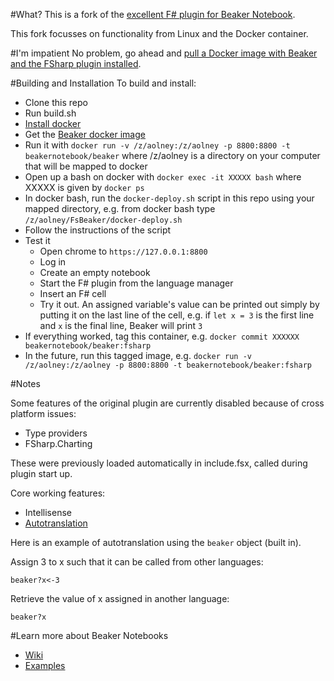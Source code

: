 #What?
This is a fork of the [excellent F# plugin for Beaker Notebook](https://github.com/BayardRock/FsBeaker).

This fork focusses on functionality from Linux and the Docker container.

#I'm impatient
No problem, go ahead and [pull a Docker image with Beaker and the FSharp plugin installed](https://hub.docker.com/r/aolney/beaker/).

#Building and Installation
To build and install:
- Clone this repo
- Run build.sh
- [Install docker](https://docs.docker.com/engine/installation/)
- Get the [Beaker docker image](https://hub.docker.com/r/beakernotebook/beaker/)
- Run it with `docker run -v /z/aolney:/z/aolney -p 8800:8800 -t beakernotebook/beaker` where /z/aolney is a directory on your computer that will be mapped to docker
- Open up a bash on docker with `docker exec -it XXXXX bash` where XXXXX is given by `docker ps`
- In docker bash, run the `docker-deploy.sh` script in this repo using your mapped directory, e.g. from docker bash type `/z/aolney/FsBeaker/docker-deploy.sh`
- Follow the instructions of the script
- Test it
    - Open chrome to `https://127.0.0.1:8800`
    - Log in
    - Create an empty notebook
    - Start the F# plugin from the language manager
    - Insert an F# cell
    - Try it out. An assigned variable's value can be printed out simply by putting it on the last line of the cell, e.g. if `let x = 3` is the first line and `x` is the final line, Beaker will print `3`
- If everything worked, tag this container, e.g. `docker commit XXXXXX beakernotebook/beaker:fsharp`
- In the future, run this tagged image, e.g. `docker run -v /z/aolney:/z/aolney -p 8800:8800 -t beakernotebook/beaker:fsharp`

#Notes

Some features of the original plugin are currently disabled because of cross platform issues:
- Type providers
- FSharp.Charting

These were previously loaded automatically in include.fsx, called during plugin start up.

Core working features:
- Intellisense
- [Autotranslation](https://pub.beakernotebook.com/#/publications/7ae86a62-1b9f-11e6-9ac6-ff57a01b25df)

Here is an example of autotranslation using the `beaker` object (built in).

Assign 3 to x such that it can be called from other languages:

`beaker?x<-3`

Retrieve the value of x assigned in another language:

`beaker?x`

#Learn more about Beaker Notebooks
- [Wiki](https://github.com/twosigma/beaker-notebook/wiki)
- [Examples](https://pub.beakernotebook.com/#/publications/featured)
